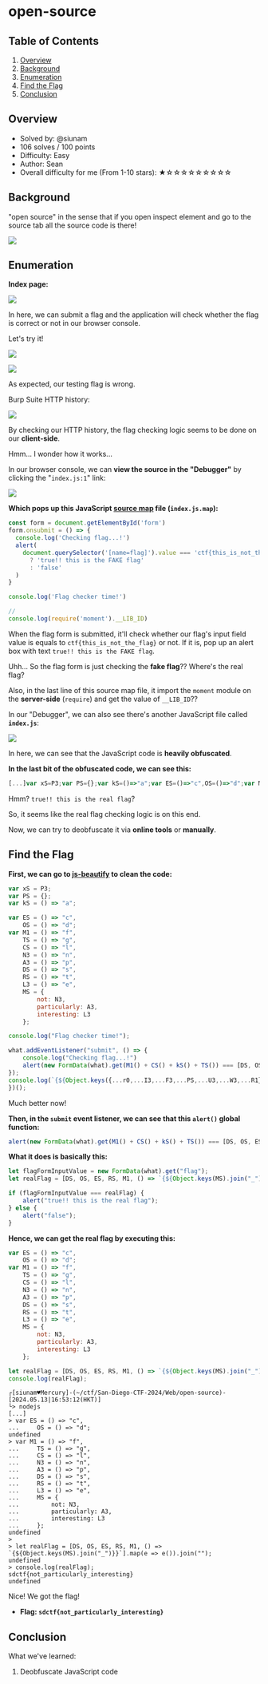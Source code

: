 # open-source

## Table of Contents

1. [Overview](#overview)
2. [Background](#background)
3. [Enumeration](#enumeration)
4. [Find the Flag](#find-the-flag)
5. [Conclusion](#conclusion)

## Overview

- Solved by: @siunam
- 106 solves / 100 points
- Difficulty: Easy
- Author: Sean
- Overall difficulty for me (From 1-10 stars): ★☆☆☆☆☆☆☆☆☆

## Background

"open source" in the sense that if you open inspect element and go to the source tab all the source code is there!

![](https://github.com/siunam321/CTF-Writeups/blob/main/San-Diego-CTF-2024/images/Pasted%20image%2020240513162114.png)

## Enumeration

**Index page:**

![](https://github.com/siunam321/CTF-Writeups/blob/main/San-Diego-CTF-2024/images/Pasted%20image%2020240513162131.png)

In here, we can submit a flag and the application will check whether the flag is correct or not in our browser console.

Let's try it!

![](https://github.com/siunam321/CTF-Writeups/blob/main/San-Diego-CTF-2024/images/Pasted%20image%2020240513162205.png)

![](https://github.com/siunam321/CTF-Writeups/blob/main/San-Diego-CTF-2024/images/Pasted%20image%2020240513162221.png)

As expected, our testing flag is wrong.

Burp Suite HTTP history:

![](https://github.com/siunam321/CTF-Writeups/blob/main/San-Diego-CTF-2024/images/Pasted%20image%2020240513162333.png)

By checking our HTTP history, the flag checking logic seems to be done on our **client-side**.

Hmm... I wonder how it works...

In our browser console, we can **view the source in the "Debugger"** by clicking the "`index.js:1`" link:

![](https://github.com/siunam321/CTF-Writeups/blob/main/San-Diego-CTF-2024/images/Pasted%20image%2020240513162509.png)

**Which pops up this JavaScript [source map](https://web.dev/articles/source-maps) file (`index.js.map`):**
```javascript
const form = document.getElementById('form')
form.onsubmit = () => {
  console.log('Checking flag...!')
  alert(
    document.querySelector('[name=flag]').value === 'ctf{this_is_not_the_flag}'
      ? 'true!! this is the FAKE flag'
      : 'false'
  )
}

console.log('Flag checker time!')

//
console.log(require('moment').__LIB_ID)
```

When the flag form is submitted, it'll check whether our flag's input field value is equals to `ctf{this_is_not_the_flag}` or not. If it is, pop up an alert box with text `true!! this is the FAKE flag`.

Uhh... So the flag form is just checking the **fake flag**?? Where's the real flag?

Also, in the last line of this source map file, it import the `moment` module on the **server-side** (`require`) and get the value of `__LIB_ID`??

In our "Debugger", we can also see there's another JavaScript file called **`index.js`**:

![](https://github.com/siunam321/CTF-Writeups/blob/main/San-Diego-CTF-2024/images/Pasted%20image%2020240513163223.png)

In here, we can see that the JavaScript code is **heavily obfuscated**.

**In the last bit of the obfuscated code, we can see this:**
```javascript
[...]var xS=P3;var PS={};var kS=()=>"a";var ES=()=>"c",OS=()=>"d";var M1=()=>"f",TS=()=>"g",CS=()=>"l",N3=()=>"n",A3=()=>"p",DS=()=>"s",RS=()=>"t",L3=()=>"e",MS={not:N3,particularly:A3,interesting:L3};console.log("Flag checker time!");what.addEventListener("submit",()=>{console.log("Checking flag...!"),alert(new FormData(what).get(M1()+CS()+kS()+TS())===[DS,OS,ES,RS,M1,()=>`{${Object.keys(MS).join("_")}}`].map(e=>e()).join("")?"true!! this is the real flag":"false")});console.log(`{${Object.keys({...r0,...I3,...F3,...PS,...U3,...W3,...R1}).join("}{")}}`.length);})();
```

Hmm? `true!! this is the real flag`?

So, it seems like the real flag checking logic is on this end.

Now, we can try to deobfuscate it via **online tools** or **manually**.

## Find the Flag

**First, we can go to [js-beautify](https://beautifier.io/) to clean the code:**
```javascript
var xS = P3;
var PS = {};
var kS = () => "a";

var ES = () => "c",
    OS = () => "d";
var M1 = () => "f",
    TS = () => "g",
    CS = () => "l",
    N3 = () => "n",
    A3 = () => "p",
    DS = () => "s",
    RS = () => "t",
    L3 = () => "e",
    MS = {
        not: N3,
        particularly: A3,
        interesting: L3
    };

console.log("Flag checker time!");

what.addEventListener("submit", () => {
    console.log("Checking flag...!")
    alert(new FormData(what).get(M1() + CS() + kS() + TS()) === [DS, OS, ES, RS, M1, () => `{${Object.keys(MS).join("_")}}`].map(e => e()).join("") ? "true!! this is the real flag" : "false")
});
console.log(`{${Object.keys({...r0,...I3,...F3,...PS,...U3,...W3,...R1}).join("}{")}}`.length);
})();
```

Much better now!

**Then, in the `submit` event listener, we can see that this `alert()` global function:**
```javascript
alert(new FormData(what).get(M1() + CS() + kS() + TS()) === [DS, OS, ES, RS, M1, () => `{${Object.keys(MS).join("_")}}`].map(e => e()).join("") ? "true!! this is the real flag" : "false")
```

**What it does is basically this:**
```javascript
let flagFormInputValue = new FormData(what).get("flag");
let realFlag = [DS, OS, ES, RS, M1, () => `{${Object.keys(MS).join("_")}}`].map(e => e()).join("");

if (flagFormInputValue === realFlag) {
    alert("true!! this is the real flag");
} else {
    alert("false");
}
```

**Hence, we can get the real flag by executing this:**
```javascript
var ES = () => "c",
    OS = () => "d";
var M1 = () => "f",
    TS = () => "g",
    CS = () => "l",
    N3 = () => "n",
    A3 = () => "p",
    DS = () => "s",
    RS = () => "t",
    L3 = () => "e",
    MS = {
        not: N3,
        particularly: A3,
        interesting: L3
    };

let realFlag = [DS, OS, ES, RS, M1, () => `{${Object.keys(MS).join("_")}}`].map(e => e()).join("");
console.log(realFlag);
```

```shell
┌[siunam♥Mercury]-(~/ctf/San-Diego-CTF-2024/Web/open-source)-[2024.05.13|16:53:12(HKT)]
└> nodejs       
[...]
> var ES = () => "c",
...     OS = () => "d";
undefined
> var M1 = () => "f",
...     TS = () => "g",
...     CS = () => "l",
...     N3 = () => "n",
...     A3 = () => "p",
...     DS = () => "s",
...     RS = () => "t",
...     L3 = () => "e",
...     MS = {
...         not: N3,
...         particularly: A3,
...         interesting: L3
...     };
undefined
> 
> let realFlag = [DS, OS, ES, RS, M1, () => `{${Object.keys(MS).join("_")}}`].map(e => e()).join("");
undefined
> console.log(realFlag);
sdctf{not_particularly_interesting}
undefined
```

Nice! We got the flag!

- **Flag: `sdctf{not_particularly_interesting}`**

## Conclusion

What we've learned:

1. Deobfuscate JavaScript code